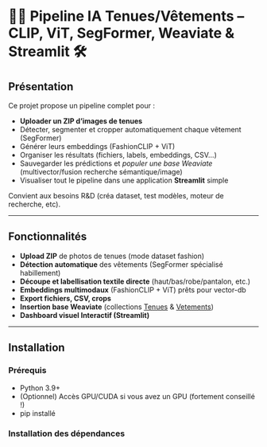 # 👗🧥 Pipeline IA Tenues/Vêtements – CLIP, ViT, SegFormer, Weaviate & Streamlit 🛠️

## Présentation

Ce projet propose un pipeline complet pour :
- **Uploader un ZIP d’images de tenues**
- Détecter, segmenter et cropper automatiquement chaque vêtement (SegFormer)
- Générer leurs embeddings (FashionCLIP + ViT)
- Organiser les résultats (fichiers, labels, embeddings, CSV…)
- Sauvegarder les prédictions et *populer une base Weaviate* (multivector/fusion recherche sémantique/image)
- Visualiser tout le pipeline dans une application **Streamlit** simple

Convient aux besoins R&D (créa dataset, test modèles, moteur de recherche, etc).

---

## Fonctionnalités

- **Upload ZIP** de photos de tenues (mode dataset fashion)
- **Détection automatique** des vêtements (SegFormer spécialisé habillement)
- **Découpe et labellisation textile directe** (haut/bas/robe/pantalon, etc.)
- **Embeddings multimodaux** (FashionCLIP + ViT) prêts pour vector-db
- **Export fichiers, CSV, crops**
- **Insertion base Weaviate** (collections [Tenues](#collections) & [Vetements](#collections))
- **Dashboard visuel Interactif (Streamlit)**

---

## Installation

### Prérequis

- Python 3.9+
- (Optionnel) Accès GPU/CUDA si vous avez un GPU (fortement conseillé !)
- pip installé

### Installation des dépendances

